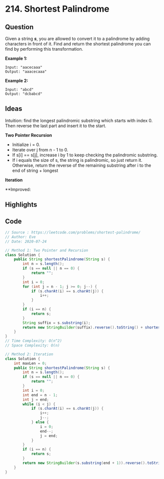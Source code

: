 # 214. Shortest Palindrome

## Question

Given a string ***s***, you are allowed to convert it to a palindrome by adding characters in front of it. Find and return the shortest palindrome you can find by performing this transformation.

**Example 1:**

```
Input: "aacecaaa"
Output: "aaacecaaa"
```

**Example 2:**

```
Input: "abcd"
Output: "dcbabcd"
```

## Ideas

Intuition: find the longest palindromic substring which starts with index 0. Then reverse the last part and insert it to the start. 

**Two Pointer Recursion**

* Initialize i = 0.
* Iterate over j from n - 1 to 0.
* If s[i] == s[j], increase i by 1 to keep checking the palindromic substring.
* If i equals the size of s, the string is palindromic, so just return it. Otherwise, return the reverse of the remaining substring after i to the end of string + longest 

**Iteration**

**Improved: 



## Highlights

## Code

```java
// Source : https://leetcode.com/problems/shortest-palindrome/
// Author: Eve
// Date: 2020-07-24

// Method 1: Two Pointer and Recursion
class Solution {
    public String shortestPalindrome(String s) {
        int n = s.length();
        if (s == null || n == 0) {
            return "";
        }
        int i = 0;
        for (int j = n - 1; j >= 0; j--) {
            if (s.charAt(i) == s.charAt(j)) {
                i++;
            }
        }
        if (i == n) {
            return s;
        }
        String suffix = s.substring(i);
        return new StringBuilder(suffix).reverse().toString() + shortestPalindrome(s.substring(0, i)) + suffix;
    }
}
// Time Complexity: O(n^2)
// Space Complexity: O(n)

// Method 2: Iteration
class Solution {
    int maxLen = 0;
    public String shortestPalindrome(String s) {
        int n = s.length();
        if (s == null || n == 0) {
            return "";
        }
        int i = 0;
        int end = n - 1;
        int j = end;
        while (i < j) {
            if (s.charAt(i) == s.charAt(j)) {
                i++;
                j--;
            } else {
                i = 0;
                end--;
                j = end;
            }
        }
        if (i == n) {
            return s;
        }
        return new StringBuilder(s.substring(end + 1)).reverse().toString() + s;
    }
}
```

